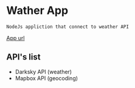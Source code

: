 # Wather App
    NodeJs appliction that connect to weather API 
[App url](https://malick-weather-nodejs.herokuapp.com/)

## API's list
* Darksky API (weather)
* Mapbox API (geocoding)
